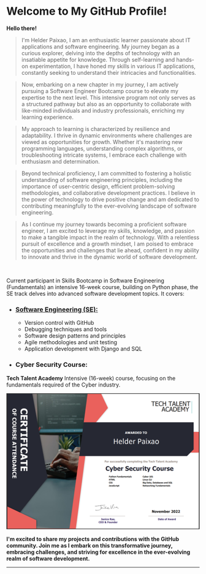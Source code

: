# Welcome to My GitHub Profile!

**Hello there!** 

>I'm Helder Paixao, I am an enthusiastic learner passionate about IT applications and software engineering. My journey began as a curious explorer, delving into the depths of technology with an insatiable appetite for knowledge. Through self-learning and hands-on experimentation, I have honed my skills in various IT applications, constantly seeking to understand their intricacies and functionalities.

>Now, embarking on a new chapter in my journey, I am actively pursuing a Software Engineer Bootcamp course to elevate my expertise to the next level. This intensive program not only serves as a structured pathway but also as an opportunity to collaborate with like-minded individuals and industry professionals, enriching my learning experience.

>My approach to learning is characterized by resilience and adaptability. I thrive in dynamic environments where challenges are viewed as opportunities for growth. Whether it's mastering new programming languages, understanding complex algorithms, or troubleshooting intricate systems, I embrace each challenge with enthusiasm and determination.

>Beyond technical proficiency, I am committed to fostering a holistic understanding of software engineering principles, including the importance of user-centric design, efficient problem-solving methodologies, and collaborative development practices. I believe in the power of technology to drive positive change and am dedicated to contributing meaningfully to the ever-evolving landscape of software engineering.

>As I continue my journey towards becoming a proficient software engineer, I am excited to leverage my skills, knowledge, and passion to make a tangible impact in the realm of technology. With a relentless pursuit of excellence and a growth mindset, I am poised to embrace the opportunities and challenges that lie ahead, confident in my ability to innovate and thrive in the dynamic world of software development.

<br>

Current participant in Skills Bootcamp in Software Engineering (Fundamentals) an intensive 16-week course, building on Python phase, the SE track delves into advanced software development topics. It covers:
- ### [Software Engineering (SE):](https://www.hyperiondev.com/portfolio/HP24010013265/)
  - Version control with GitHub
  - Debugging techniques and tools
  - Software design patterns and principles
  - Agile methodologies and unit testing
  - Application development with Django and SQL

- ### Cyber Security Course:
**Tech Talent Academy**
Intensive (16-week) course, focusing on the fundamentals required of the Cyber industry.

![cyberSecurityCourse](Screenshot%20(26).png)

**I'm excited to share my projects and contributions with the GitHub community.  Join me as I embark on this transformative journey, embracing challenges, and striving for excellence in the ever-evolving realm of software development.**

<hr><br>
